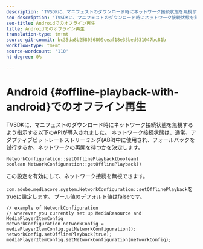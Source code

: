 ```yaml
---
description: 'TVSDKに、マニフェストのダウンロード時にネットワーク接続状態を無視するよう指示する新しいAPIが導入されました。 '
seo-description: 'TVSDKに、マニフェストのダウンロード時にネットワーク接続状態を無視するよう指示する新しいAPIが導入されました。 '
seo-title: Androidでのオフライン再生
title: Androidでのオフライン再生
translation-type: tm+mt
source-git-commit: bc35da8b258056809ceaf18e33bed631047bc81b
workflow-type: tm+mt
source-wordcount: '110'
ht-degree: 0%

---
```



# Android {#offline-playback-with-android}でのオフライン再生

TVSDKに、マニフェストのダウンロード時にネットワーク接続状態を無視するよう指示する以下のAPIが導入されました。 ネットワーク接続状態は、通常、アダプティブビットレートストリーミング(ABR)中に使用され、フォールバックを試行するか、ネットワークの再開を待つかを決定します。

```
NetworkConfiguration::setOfflinePlayback(boolean)
boolean NetworkConfiguration::getOfflinePlayback()
```

この設定を有効にして、ネットワーク接続を無視できます。

`com.adobe.mediacore.system.NetworkConfiguration::setOfflinePlayback`をtrueに設定します。 ブール値のデフォルト値はfalseです。

```
// example of NetworkConfiguration
// wherever you currently set up MediaResource and MediaPlayerItemConfig
NetworkConfiguration networkConfig = mediaPlayerItemConfig.getNetworkConfiguration();
networkConfig.setOfflinePlayback(true);
mediaPlayerItemConfig.setNetworkConfiguration(networkConfig);
```
